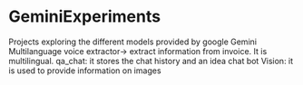 # GeminiExperiments
Projects exploring the different models provided by google Gemini
Multilanguage voice extractor-> extract information from invoice. It is multilingual.
qa_chat: it stores the chat history and an idea chat bot
Vision: it is used to provide information on images
